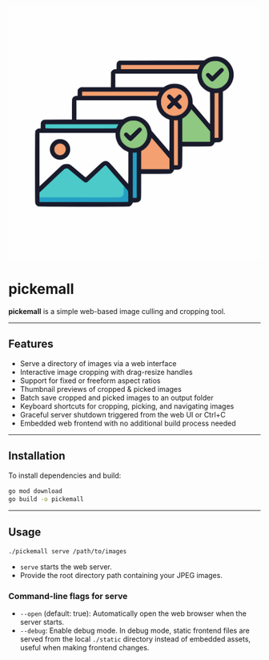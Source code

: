 ![logo](./docs/logo.svg)

# pickemall

**pickemall** is a simple web-based image culling and cropping tool. 

---

## Features

- Serve a directory of images via a web interface
- Interactive image cropping with drag-resize handles
- Support for fixed or freeform aspect ratios
- Thumbnail previews of cropped & picked images
- Batch save cropped and picked images to an output folder
- Keyboard shortcuts for cropping, picking, and navigating images
- Graceful server shutdown triggered from the web UI or Ctrl+C
- Embedded web frontend with no additional build process needed

---

## Installation

To install dependencies and build:

```bash
go mod download
go build -o pickemall
```

---

## Usage

```bash
./pickemall serve /path/to/images
```

- `serve` starts the web server.
- Provide the root directory path containing your JPEG images.

### Command-line flags for serve

- `--open` (default: true): Automatically open the web browser when the server starts.
- `--debug`: Enable debug mode. In debug mode, static frontend files are served from the local `./static` directory instead of embedded assets, useful when making frontend changes.
